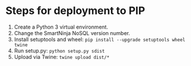# Steps for deployment to PIP

1. Create a Python 3 virtual environment.
2. Change the SmartNinja NoSQL version number.
3. Install setuptools and wheel: `pip install --upgrade setuptools wheel twine`
4. Run setup.py: `python setup.py sdist`
5. Upload via Twine: `twine upload dist/*`
